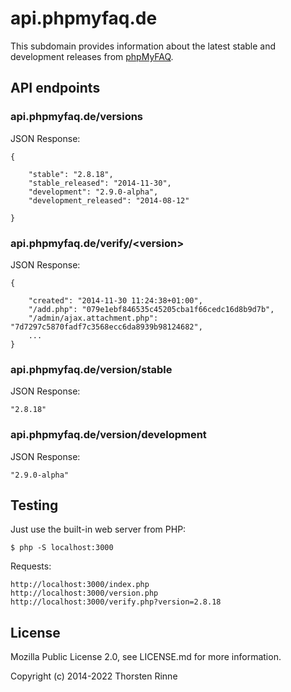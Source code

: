# api.phpmyfaq.de

This subdomain provides information about the latest stable and development releases from
[phpMyFAQ](https://www.phpmyfaq.de).

## API endpoints

### api.phpmyfaq.de/versions

JSON Response:

    {

        "stable": "2.8.18",
        "stable_released": "2014-11-30",
        "development": "2.9.0-alpha",
        "development_released": "2014-08-12"

    }

### api.phpmyfaq.de/verify/&lt;version&gt;

JSON Response:

    {

        "created": "2014-11-30 11:24:38+01:00",
        "/add.php": "079e1ebf846535c45205cba1f66cedc16d8b9d7b",
        "/admin/ajax.attachment.php": "7d7297c5870fadf7c3568ecc6da8939b98124682",
        ...
    }

### api.phpmyfaq.de/version/stable

JSON Response:

    "2.8.18"

### api.phpmyfaq.de/version/development

JSON Response:

    "2.9.0-alpha"

## Testing

Just use the built-in web server from PHP:

    $ php -S localhost:3000

Requests:

    http://localhost:3000/index.php
    http://localhost:3000/version.php
    http://localhost:3000/verify.php?version=2.8.18

## License

Mozilla Public License 2.0, see LICENSE.md for more information.

Copyright (c) 2014-2022 Thorsten Rinne
